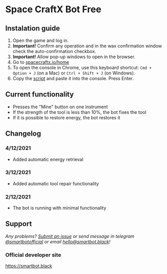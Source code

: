 # Space CraftX Bot Free

## Instalation guide

1. Open the game and log in.
2. **Important!** Confirm any operation and in the wax confirmation window check the auto-confirmation checkbox.
3. **Important!** Allow pop-up windows to open in the browser.
4. Go to [spacecraftx.io/home](https://spacecraftx.io/home)
5. To open the console in Chrome, use this keyboard shortcut: `Cmd + Option + J` (on a Mac) or `Ctrl + Shift + J` (on Windows).
6. Copy the [script](https://github.com/SmartBotBlack/spacecraftx-bot/blob/master/index.js) and paste it into the console. Press Enter.

## Current functionality

- Presses the "Mine" button on one instrument
- If the strength of the tool is less than 10%, the bot fixes the tool
- If it is possible to restore energy, the bot restores it

## Changelog

### 4/12/2021

- Added automatic energy retrieval

### 3/12/2021

- Added automatic tool repair functionality

### 2/12/2021

- The bot is running with minimal functionality

## Support

_Any problems? [Submit an issue](https://github.com/SmartBotBlack/spacecraftx-bot/issues/new) or send message in telegram [@smartbotofficial](https://t.me/smartbotofficial) or email [hello@smartbot.black](hello@smartbot.black)!_

### Official developer site

https://smartbot.black
